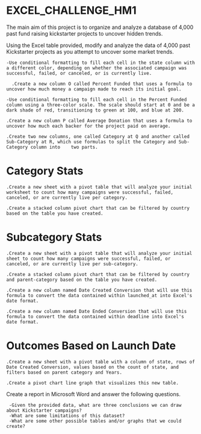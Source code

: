 # EXCEL_CHALLENGE_HM1

The main aim of this project is to organize and analyze a database of 4,000 past fund raising kickstarter projects to uncover hidden trends.

Using the Excel table provided, modify and analyze the data of 4,000 past Kickstarter projects as you attempt to uncover some market trends.

    -Use conditional formatting to fill each cell in the state column with a different color, depending on whether the associated campaign was successful, failed, or canceled, or is currently live.
 
      .Create a new column O called Percent Funded that uses a formula to uncover how much money a campaign made to reach its initial goal.
   
    -Use conditional formatting to fill each cell in the Percent Funded column using a three-color scale. The scale should start at 0 and be a dark shade of red, transitioning to green at 100, and blue at 200.
  
    .Create a new column P called Average Donation that uses a formula to uncover how much each backer for the project paid on average.

    .Create two new columns, one called Category at Q and another called Sub-Category at R, which use formulas to split the Category and Sub-Category column into    two parts.
    
   # Category Stats
    
    .Create a new sheet with a pivot table that will analyze your initial worksheet to count how many campaigns were successful, failed, canceled, or are currently live per category.
    
    .Create a stacked column pivot chart that can be filtered by country based on the table you have created.


 # Subcategory Stats
 
    .Create a new sheet with a pivot table that will analyze your initial sheet to count how many campaigns were successful, failed, or canceled, or are currently live per sub-category.
    
    .Create a stacked column pivot chart that can be filtered by country and parent-category based on the table you have created.
    
    .Create a new column named Date Created Conversion that will use this formula to convert the data contained within launched_at into Excel's date format.

    .Create a new column named Date Ended Conversion that will use this formula to convert the data contained within deadline into Excel's date format.
    
 # Outcomes Based on Launch Date
 
    .Create a new sheet with a pivot table with a column of state, rows of Date Created Conversion, values based on the count of state, and filters based on parent category and Years.

    .Create a pivot chart line graph that visualizes this new table.


Create a report in Microsoft Word and answer the following questions.

     -Given the provided data, what are three conclusions we can draw about Kickstarter campaigns?
     -What are some limitations of this dataset?
     -What are some other possible tables and/or graphs that we could create?





